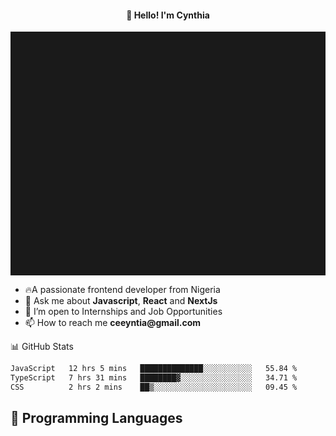<h4 align="center">👋 Hello! I'm Cynthia</h4>

<hr style="height:10%; margin-left:0; margin-right:0;" />

<div align="left">
  <ul>
  <li>🔥A passionate frontend developer from Nigeria</li>
  <li>💬 Ask me about <strong>Javascript</strong>, <strong>React</strong> and <strong> NextJs</strong></li>
  <li>👯 I’m open to Internships and Job Opportunities</li>
  <li>📫 How to reach me <strong>ceeyntia@gmail.com</strong></li>
</ul>
</div
  
## 📊 GitHub Stats

<!--START_SECTION:waka-->

```txt
JavaScript   12 hrs 5 mins   ██████████████░░░░░░░░░░░   55.84 %
TypeScript   7 hrs 31 mins   ████████▓░░░░░░░░░░░░░░░░   34.71 %
CSS          2 hrs 2 mins    ██▒░░░░░░░░░░░░░░░░░░░░░░   09.45 %
```

<!--END_SECTION:waka-->

## 💬 Programming Languages

<!--START_SECTION:languages-->
<!--END_SECTION:languages-->
